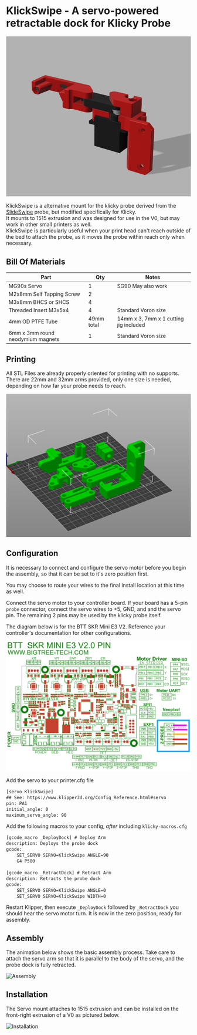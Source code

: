 # KlickSwipe - A servo-powered retractable dock for Klicky Probe

![KlickSwipe](./images/klickswipe_render.png)

KlickSwipe is a alternative mount for the klicky probe derived from the [SlideSwipe](https://github.com/chestwood96/SlideSwipe/) probe, but modified specifically for Klicky.  
It mounts to 1515 extrusion and was designed for use in the V0, but may work in other small printers as well.  
KlickSwipe is particularly useful when your print head can't reach outside of the bed to attach the probe, as it moves the probe within reach only when necessary.




## Bill Of Materials

| Part                              | Qty         | Notes                                   |
| --------------------------------- | ----------- | --------------------------------------- |
| MG90s Servo                       | 1           | SG90 May also work                      |
| M2x8mm Self Tapping Screw         | 2           |                                         | 
| M3x8mm BHCS or SHCS               | 4           |                                         |
| Threaded Insert M3x5x4            | 4           | Standard Voron size                     |
| 4mm OD PTFE Tube                  | 49mm total  | 14mm x 3, 7mm x 1  cutting jig included |
| 6mm x 3mm round neodymium magnets | 1           | Standard Voron size                     |


## Printing

All STL Files are already properly oriented for printing with no supports.  
There are 22mm and 32mm arms provided, only one size is needed, depending on how far your probe needs to reach.

![STL Orientation](./images/STL.png)


## Configuration
It is necessary to connect and configure the servo motor before you begin the assembly, so that it can be set to it's zero position first.

You may choose to route your wires to the final install location at this time as well.

Connect the servo motor to your controller board.  If your board has a 5-pin `probe` connector, connect the servo wires to +5, GND, and and the servo pin.  The remaining 2 pins may be used by the klicky probe itself.

The diagram below is for the BTT SKR Mini E3 V2.  Reference your controller's documentation for other configurations.

![Wiring](./images/skr_mini_e3_v2_wiring.png)


Add the servo to your printer.cfg file 

```
[servo KlickSwipe]
## See: https://www.klipper3d.org/Config_Reference.html#servo
pin: PA1
initial_angle: 0
maximum_servo_angle: 90

```


Add the following macros to your config, *after* including `klicky-macros.cfg`

```
[gcode_macro _DeployDock] # Deploy Arm
description: Deploys the probe dock
gcode:
    SET_SERVO SERVO=KlickSwipe ANGLE=90
    G4 P500

[gcode_macro _RetractDock] # Retract Arm
description: Retracts the probe dock
gcode:
    SET_SERVO SERVO=KlickSwipe ANGLE=0
    SET_SERVO SERVO=KlickSwipe WIDTH=0

```

Restart Klipper, then execute `_DeployDock` followed by `_RetractDock`  you should hear the servo motor turn.  It is now in the zero position, ready for assembly.


## Assembly
 
The animation below shows the basic assembly process.  Take care to attach the servo arm so that it is parallel to the body of the servo, and the probe dock is fully retracted.

![Assembly](./images/assembly.gif)


## Installation

The Servo mount attaches to 1515 extrusion and can be installed on the front-right extrusion of a V0 as pictured below.

![Installation](./images/installation.gif)

